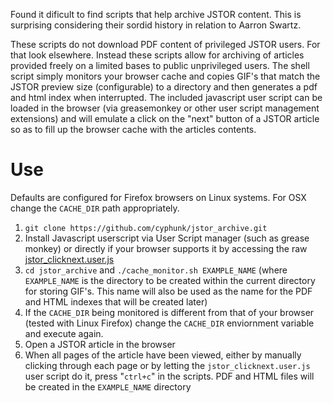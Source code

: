 Found it dificult to find scripts that help archive JSTOR content. This is
surprising considering their sordid history in relation to Aarron Swartz.

These scripts do not download PDF content of privileged JSTOR users. For
that look elsewhere. Instead these scripts allow for archiving of articles
provided freely on a limited bases to public unprivileged users.
The shell script simply monitors your browser cache and copies GIF's
that match the JSTOR preview size (configurable) to a directory and then
generates a pdf and html index when interrupted. The included javascript
user script can be loaded in the browser (via greasemonkey or other user
script management extensions) and will emulate a click on the "next"
button of a JSTOR article so as to fill up the browser cache with the
articles contents.

# Use

Defaults are configured for Firefox browsers on Linux systems. For OSX change the ``CACHE_DIR`` path appropriately. 

1. ``git clone https://github.com/cyphunk/jstor_archive.git``
2. Install Javascript userscript via User Script manager (such as grease 
   monkey) or directly if your browser supports it by accessing the raw 
   [jstor_clicknext.user.js](https://github.com/cyphunk/jstor_archive/raw/master/jstor_clicknext.user.js)
3. ``cd jstor_archive`` and ``./cache_monitor.sh EXAMPLE_NAME`` (where ``EXAMPLE_NAME`` is the directory to be created within the current directory for storing GIF's. This name will also be used as the name for the PDF and HTML indexes that will be created later) 
4. If the ``CACHE_DIR`` being monitored is different from that of your 
   browser (tested with Linux Firefox) change the ``CACHE_DIR`` enviornment
   variable and execute again.
5. Open a JSTOR article in the browser
6. When all pages of the article have been viewed, either by manually
   clicking through each page or by letting the ``jstor_clicknext.user.js``
   user script do it, press "``ctrl+c``" in the scripts.
   PDF and HTML files will be created in the ``EXAMPLE_NAME`` directory
